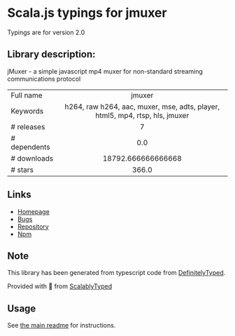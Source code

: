 
# Scala.js typings for jmuxer

Typings are for version 2.0

## Library description:
jMuxer - a simple javascript mp4 muxer for non-standard streaming communications protocol

|                    |                 |
| ------------------ | :-------------: |
| Full name          | jmuxer |
| Keywords           | h264, raw h264, aac, muxer, mse, adts, player, html5, mp4, rtsp, hls, jmuxer |
| # releases         | 7 |
| # dependents       | 0.0 |
| # downloads        | 18792.666666666668 |
| # stars            | 366.0 |

## Links
- [Homepage](https://github.com/samirkumardas/jmuxer#readme)
- [Bugs](https://github.com/samirkumardas/jmuxer/issues)
- [Repository](https://github.com/samirkumardas/jmuxer)
- [Npm](https://www.npmjs.com/package/jmuxer)
    


## Note
This library has been generated from typescript code from [DefinitelyTyped](https://definitelytyped.org).

Provided with :purple_heart: from [ScalablyTyped](https://github.com/oyvindberg/ScalablyTyped)

## Usage
See [the main readme](../../readme.md) for instructions.



